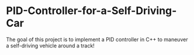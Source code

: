 # PID-Controller-for-a-Self-Driving-Car
The goal of this project is to implement a PID controller in C++ to maneuver a self-driving vehicle around a track!


